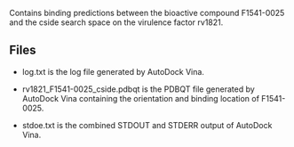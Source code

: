 Contains binding predictions between the bioactive compound F1541-0025 and the cside search space on the virulence factor rv1821.

## Files

- log.txt is the log file generated by AutoDock Vina.

- rv1821_F1541-0025_cside.pdbqt is the PDBQT file generated by AutoDock Vina containing the orientation and binding location of F1541-0025.

- stdoe.txt is the combined STDOUT and STDERR output of AutoDock Vina.

